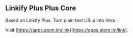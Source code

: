 ## Linkify Plus Plus Core

Based on Linkify Plus. Turn plain text URLs into links.

Visit [https://apps.atom.im/link](https://apps.atom.im/link).
